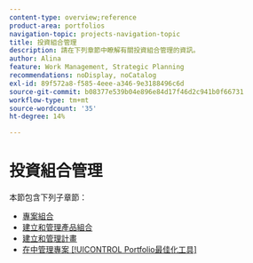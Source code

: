 ```yaml
---
content-type: overview;reference
product-area: portfolios
navigation-topic: projects-navigation-topic
title: 投資組合管理
description: 請在下列章節中瞭解有關投資組合管理的資訊。
author: Alina
feature: Work Management, Strategic Planning
recommendations: noDisplay, noCatalog
exl-id: 89f572a8-f585-4eee-a346-9e3188496c6d
source-git-commit: b08377e539b04e896e84d17f46d2c941b0f66731
workflow-type: tm+mt
source-wordcount: '35'
ht-degree: 14%

---
```


# 投資組合管理

本節包含下列子章節：

* [專案組合](../../manage-work/portfolios/portfolios-overview/portfolio-overview-1.md)
* [建立和管理產品組合](../../manage-work/portfolios/create-and-manage-portfolios/create-and-manage-portfolios.md)
* [建立和管理計畫](../../manage-work/portfolios/create-and-manage-programs/create-and-manage-programs.md)
* [在中管理專案 [!UICONTROL Portfolio最佳化工具]](../../manage-work/portfolios/portfolio-optimizer/manage-projects-in-portfolio-optimizer.md)

